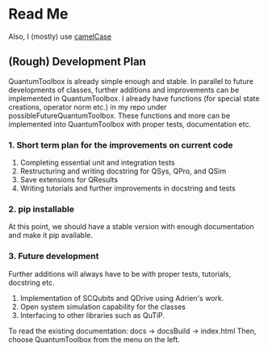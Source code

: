 # Read Me

Also, I (mostly) use [camelCase](https://code.research.uts.edu.au/mKQuantum/QuantumSimulations/-/wikis/Variable%20Naming%20Conventions)

## (Rough) Development Plan

QuantumToolbox is already simple enough and stable. In parallel to future developments of classes, further additions and
improvements can be implemented in QuantumToolbox. I already have functions (for special state creations, operator norm
etc.) in my repo under possibleFutureQuantumToolbox. These functions and more can be implemented into QuantumToolbox
with proper tests, documentation etc.

### 1. Short term plan for the improvements on current code

1. Completing essential unit and integration tests
1. Restructuring and writing docstring for QSys, QPro, and QSim
1. Save extensions for QResults
1. Writing tutorials and further improvements in docstring and tests

### 2. pip installable

At this point, we should have a stable version with enough documentation and make it pip available.

### 3. Future development 
Further additions will always have to be with proper tests, tutorials, docstring etc.

1. Implementation of SCQubits and QDrive using Adrien's work.
1. Open system simulation capability for the classes
1. Interfacing to other libraries such as QuTiP.

To read the existing documentation: docs -> docsBuild -> index.html
Then, choose QuantumToolbox from the menu on the left.
